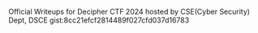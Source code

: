 Official Writeups for Decipher CTF 2024 hosted by CSE(Cyber Security) Dept, DSCE
gist:8cc21efcf2814489f027cfd037d16783 
